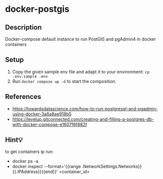 # docker-postgis

## Description

Docker-compose default instance to run PostGIS and pgAdmin4 in docker containers

## Setup

1. Copy the given sample env file and adapt it to your environment: `cp .env.sample .env`    
2. Run `docker compose up -d` to start the composition.    

## References

- https://towardsdatascience.com/how-to-run-postgresql-and-pgadmin-using-docker-3a6a8ae918b5
- https://levelup.gitconnected.com/creating-and-filling-a-postgres-db-with-docker-compose-e1607f6f882f

## Hint💡

to get containers ip run:

- docker ps -a
- docker inspect --format='{{range .NetworkSettings.Networks}}{{.IPAddress}}{{end}}' <container_id>
